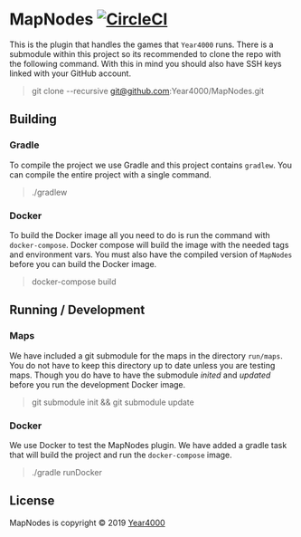 # MapNodes [![CircleCI](https://circleci.com/gh/Year4000/MapNodes.svg?style=svg&circle-token=4cc9f4f8f96660538137825d50f5c9249b4251fe)](https://circleci.com/gh/Year4000/MapNodes)

This is the plugin that handles the games that `Year4000` runs.
There is a submodule within this project so its recommended to clone the repo with the following command.
With this in mind you should also have SSH keys linked with your GitHub account.

> git clone --recursive git@github.com:Year4000/MapNodes.git

## Building

### Gradle

To compile the project we use Gradle and this project contains `gradlew`.
You can compile the entire project with a single command.

> ./gradlew

### Docker

To build the Docker image all you need to do is run the command with `docker-compose`.
Docker compose will build the image with the needed tags and environment vars.
You must also have the compiled version of `MapNodes` before you can build the Docker image.

> docker-compose build

## Running / Development

### Maps

We have included a git submodule for the maps in the directory `run/maps`.
You do not have to keep this directory up to date unless you are testing maps.
Though you do have to have the submodule *inited* and *updated* before you run the development Docker image.

> git submodule init && git submodule update

### Docker

We use Docker to test the MapNodes plugin.
We have added a gradle task that will build the project and run the `docker-compose` image.

> ./gradle runDocker

## License

MapNodes is copyright &copy; 2019 [Year4000](https://www.year4000.net/)
